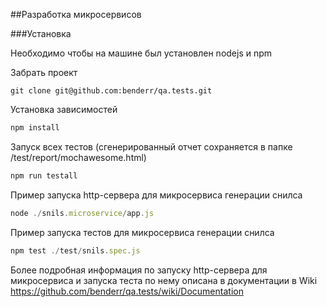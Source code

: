 ##Разработка микросервисов

###Установка 

Необходимо чтобы на машине был установлен nodejs и npm

Забрать проект 
```git
git clone git@github.com:benderr/qa.tests.git
```
Установка зависимостей 
```js
npm install
```

Запуск всех тестов (сгенерированный отчет сохраняется в папке /test/report/mochawesome.html)
```js
npm run testall
```
Пример запуска http-сервера для микросервиса генерации снилса
```js
node ./snils.microservice/app.js
```
Пример запуска тестов для микросервиса генерации снилса
```js
npm test ./test/snils.spec.js
```


Более подробная информация по запуску http-сервера для микросервиса и запуска теста по нему описана в документации в Wiki https://github.com/benderr/qa.tests/wiki/Documentation


